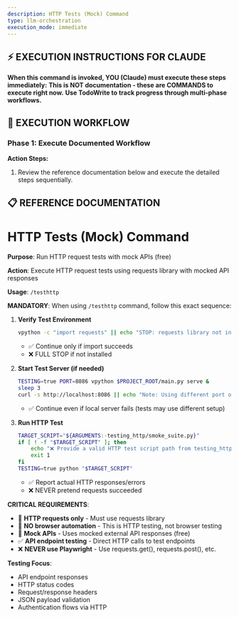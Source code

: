 ```yaml
---
description: HTTP Tests (Mock) Command
type: llm-orchestration
execution_mode: immediate
---
```

## ⚡ EXECUTION INSTRUCTIONS FOR CLAUDE
**When this command is invoked, YOU (Claude) must execute these steps immediately:**
**This is NOT documentation - these are COMMANDS to execute right now.**
**Use TodoWrite to track progress through multi-phase workflows.**

## 🚨 EXECUTION WORKFLOW

### Phase 1: Execute Documented Workflow

**Action Steps:**
1. Review the reference documentation below and execute the detailed steps sequentially.

## 📋 REFERENCE DOCUMENTATION

# HTTP Tests (Mock) Command

**Purpose**: Run HTTP request tests with mock APIs (free)

**Action**: Execute HTTP request tests using requests library with mocked API responses

**Usage**: `/testhttp`

**MANDATORY**: When using `/testhttp` command, follow this exact sequence:

1. **Verify Test Environment**
   ```bash
   vpython -c "import requests" || echo "STOP: requests library not installed"
   ```
   - ✅ Continue only if import succeeds
   - ❌ FULL STOP if not installed

2. **Start Test Server (if needed)**
   ```bash
   TESTING=true PORT=8086 vpython $PROJECT_ROOT/main.py serve &
   sleep 3
   curl -s http://localhost:8086 || echo "Note: Using different port or external server"
   ```
   - ✅ Continue even if local server fails (tests may use different setup)

3. **Run HTTP Test**
   ```bash
   TARGET_SCRIPT="${ARGUMENTS:-testing_http/smoke_suite.py}"
   if [ ! -f "$TARGET_SCRIPT" ]; then
       echo "❌ Provide a valid HTTP test script path from testing_http/."
       exit 1
   fi
   TESTING=true python "$TARGET_SCRIPT"
   ```
   - ✅ Report actual HTTP responses/errors
   - ❌ NEVER pretend requests succeeded

**CRITICAL REQUIREMENTS**:
- 🚨 **HTTP requests only** - Must use requests library
- 🚨 **NO browser automation** - This is HTTP testing, not browser testing
- 🚨 **Mock APIs** - Uses mocked external API responses (free)
- ✅ **API endpoint testing** - Direct HTTP calls to test endpoints
- ❌ **NEVER use Playwright** - Use requests.get(), requests.post(), etc.

**Testing Focus**:
- API endpoint responses
- HTTP status codes
- Request/response headers
- JSON payload validation
- Authentication flows via HTTP

